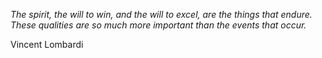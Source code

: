 <i>The spirit, the will to win, and the will to excel, are the things that endure. These qualities are so much more important than the events that occur. </i>

Vincent Lombardi